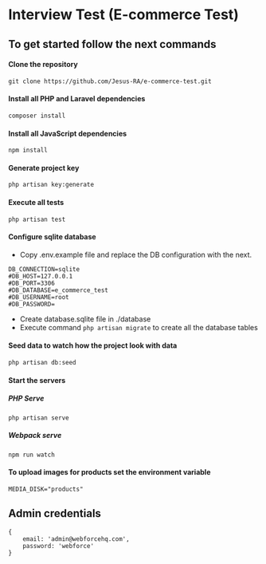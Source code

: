 # Interview Test (E-commerce Test)

## To get started follow the next commands

#### Clone the repository
```
git clone https://github.com/Jesus-RA/e-commerce-test.git
```

#### Install all PHP and Laravel dependencies
```
composer install
```

#### Install all JavaScript dependencies
```
npm install
```

#### Generate project key
```
php artisan key:generate
```

#### Execute all tests
```
php artisan test
```

#### Configure sqlite database
* Copy .env.example file and replace the DB configuration with the next.
```
DB_CONNECTION=sqlite
#DB_HOST=127.0.0.1
#DB_PORT=3306
#DB_DATABASE=e_commerce_test
#DB_USERNAME=root
#DB_PASSWORD=
```

* Create database.sqlite file in ./database
* Execute command `php artisan migrate` to create all the database tables

#### Seed data to watch how the project look with data
```
php artisan db:seed
```

#### Start the servers

##### PHP Serve
```
php artisan serve 
```

##### Webpack serve
```
npm run watch
```

#### To upload images for products set the environment variable
```
MEDIA_DISK="products"
```

## Admin credentials
```
{
    email: 'admin@webforcehq.com',
    password: 'webforce'
}
```